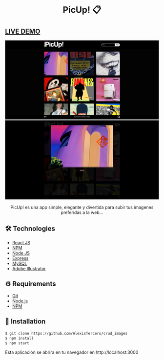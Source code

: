 # <div align="center"> PicUp! 📋</div>

## <a href="..." target="_blank">LIVE DEMO</a>

<a href="">
<img src="./PicUp01.png"/>
</a>
<a href="">
<img src="./PicUp02.png"/>
</a>

<p align="center">PicUp! es una app simple, elegante y divertida para subir tus imagenes preferidas a la web...</p>

## 🛠️ Technologies

<ul>
  <li><a href="https://reactjs.org/">React JS</a></li>
  <li><a href="https://www.npmjs.com/">NPM</a></li>
  <li><a href="https://nodejs.org/en/">Node JS</a></li>
  <li><a href="https://expressjs.com/">Express</a></li>
  <li><a href="https://www.mysql.com/">MySQL</a></li>
  <li><a href="https://www.adobe.com/la/products/illustrator.html">Adobe Illustrator</a></li>
</ul>

## ⚙️ Requirements

<ul>
  <li><a href="https://git-scm.com/">Git</a></li>
  <li><a href="https://nodejs.org/en/">Node.js</a></li>
  <li><a href="https://www.npmjs.com/">NPM</a></li>
</ul>

## 🚀 Installation

```
$ git clone https://github.com/AlexisTercero/crud_images
$ npm install
$ npm start
```

Esta aplicación se abrira en tu navegador en http://localhost:3000
